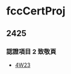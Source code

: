 # fccCertProj

## 2425
### 認證項目 2 致敬頁
- [4W23](https://hkscsheph.github.io/fccCertProj/2425/2/4W23/)